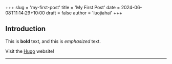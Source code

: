 +++
slug = 'my-first-post'
title = 'My First Post'
date = 2024-06-08T11:14:29+10:00
draft = false
author = 'luojiahai'
+++

## Introduction

This is **bold** text, and this is *emphasized* text.

Visit the [Hugo](https://gohugo.io) website!

---
